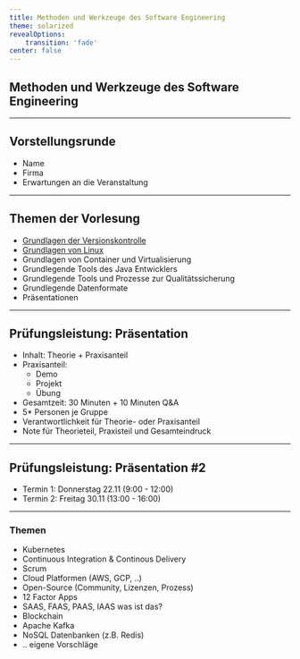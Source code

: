 ```yaml
---
title: Methoden und Werkzeuge des Software Engineering
theme: solarized
revealOptions:
    transition: 'fade'
center: false
---
```

<style type="text/css">
  .reveal {
   font-size: 30px;
  }
  .reveal p {
    text-align: left;
  }
  .reveal ul {
    display: block;
  }
  .reveal ol {
    display: block;
  }
  img {
   display: block ! important;
   width: auto ! important;
   margin: auto ! important;
   border: 0px;
  }
</style>
## Methoden und Werkzeuge des Software Engineering

---
## Vorstellungsrunde
* Name
* Firma
* Erwartungen an die Veranstaltung

---
## Themen der Vorlesung
* [Grundlagen der Versionskontrolle](./git/git.md)
* [Grundlagen von Linux](./linux/linux.md)
* Grundlagen von Container und Virtualisierung
* Grundlegende Tools des Java Entwicklers
* Grundlegende Tools und Prozesse zur Qualitätssicherung
* Grundlegende Datenformate
* Präsentationen

---
## Prüfungsleistung: Präsentation

* Inhalt: Theorie + Praxisanteil
* Praxisanteil:
	* Demo
	* Projekt
	* Übung
* Gesamtzeit: 30 Minuten + 10 Minuten Q&A
* 5* Personen je Gruppe
* Verantwortlichkeit für Theorie- oder Praxisanteil
* Note für Theorieteil, Praxisteil und Gesamteindruck

---
## Prüfungsleistung: Präsentation #2

* Termin 1: Donnerstag 22.11 (9:00 - 12:00)
* Termin 2: Freitag 30.11 (13:00 - 16:00)

---
### Themen
* Kubernetes
* Continuous Integration & Continous Delivery
* Scrum
* Cloud Platformen (AWS, GCP, ..)
* Open-Source (Community, Lizenzen, Prozess)
* 12 Factor Apps
* SAAS, FAAS, PAAS, IAAS was ist das? 
* Blockchain
* Apache Kafka
* NoSQL Datenbanken (z.B. Redis)
* .. eigene Vorschläge